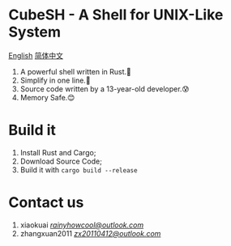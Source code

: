 # CubeSH - A Shell for UNIX-Like System
[English](README.md) [简体中文](README.zh_CN.md)
1. A powerful shell written in Rust.🎉
2. Simplify in one line.💪
3. Source code written by a 13-year-old developer.😰
4. Memory Safe.😊

# Build it
1. Install Rust and Cargo;
2. Download Source Code;
3. Build it with `cargo build --release`

# Contact us
1. xiaokuai *rainyhowcool@outlook.com*
2. zhangxuan2011 *zx20110412@outlook.com*
